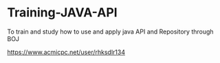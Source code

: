# Training-JAVA-API
To train and study how to use and apply java API and Repository through BOJ 

https://www.acmicpc.net/user/rhksdlr134
